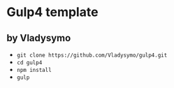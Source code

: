 # Gulp4 template
## by Vladysymo

- `git clone https://github.com/Vladysymo/gulp4.git`
- `cd gulp4`
- `npm install`
- `gulp`